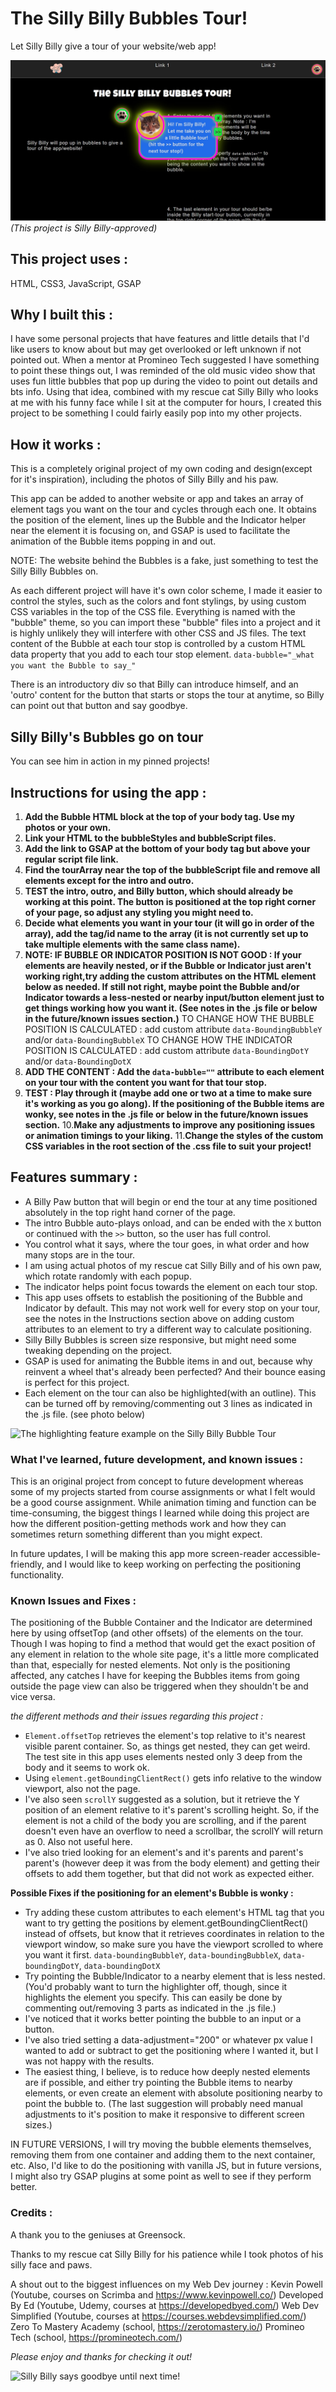 # The Silly Billy Bubbles Tour!

Let Silly Billy give a tour of your website/web app!

![The Silly Billy Bubbles Tour in action!](/assets/SillyBillyBubblesTour.jpg)
_(This project is Silly Billy-approved)_ 

## This project uses : 
HTML, CSS3, JavaScript, GSAP

## Why I built this :
I have some personal projects that have features and little details that I'd like users to know about but may get overlooked or left unknown if not pointed out. When a mentor at Promineo Tech suggested I have something to point these things out, I was reminded of the old music video show that uses fun little bubbles that pop up during the video to point out details and bts info. Using that idea, combined with my rescue cat Silly Billy who looks at me with his funny face while I sit at the computer for hours, I created this project to be something I could fairly easily pop into my other projects.  

## How it works :
This is a completely original project of my own coding and design(except for it's inspiration), including the photos of Silly Billy and his paw. 

This app can be added to another website or app and takes an array of element tags you want on the tour and cycles through each one. It obtains the position of the element, lines up the Bubble and the Indicator helper near the element it is focusing on, and GSAP is used to facilitate the animation of the Bubble items popping in and out.

NOTE: The website behind the Bubbles is a fake, just something to test the Silly Billy Bubbles on.

As each different project will have it's own color scheme, I made it easier to control the styles, such as the colors and font stylings, by using custom CSS variables in the top of the CSS file. Everything is named with the "bubble" theme, so you can import these "bubble" files into a project and it is highly unlikely they will interfere with other CSS and JS files. The text content of the Bubble at each tour stop is controlled by a custom HTML data property that you add to each tour stop element.
 ```data-bubble="_what you want the Bubble to say_"``` 

There is an introductory div so that Billy can introduce himself, and an 'outro' content for the button that starts or stops the tour at anytime, so Billy can point out that button and say goodbye.

## Silly Billy's Bubbles go on tour
You can see him in action in my pinned projects!

## Instructions for using the app :
1. **Add the Bubble HTML block at the top of your body tag. Use my photos or your own.**
2. **Link your HTML to the bubbleStyles and bubbleScript files.**
3. **Add the link to GSAP at the bottom of your body tag but above your regular script file link.**
4. **Find the tourArray near the top of the bubbleScript file and remove all elements except for the intro and outro.** 
5. **TEST the intro, outro, and Billy button, which should already be working at this point. The button is positioned at the top right corner of your page, so adjust any styling you might need to.**
6. **Decide what elements you want in your tour (it will go in order of the array), add the tag/id name to the array (it is not currently set up to take multiple elements with the same class name).**
7. **NOTE: IF BUBBLE OR INDICATOR POSITION IS NOT GOOD : If your elements are heavily nested, or if the Bubble or Indicator just aren't working right,try adding the custom attributes on the HTML element below as needed. If still not right, maybe point the Bubble and/or Indicator towards a less-nested or nearby input/button element just to get things working how you want it. (See notes in the .js file or below in the future/known issues section.)**
TO CHANGE HOW THE BUBBLE POSITION IS CALCULATED : add custom attribute ```data-BoundingBubbleY``` and/or ```data-BoundingBubbleX```
TO CHANGE HOW THE INDICATOR POSITION IS CALCULATED : add custom attribute ```data-BoundingDotY``` and/or ```data-BoundingDotX```
8. **ADD THE CONTENT : Add the ```data-bubble=""``` attribute to each element on your tour with the content you want for that tour stop.**
9. **TEST : Play through it (maybe add one or two at a time to make sure it's working as you go along). If the positioning of the Bubble items are wonky, see notes in the .js file or below in the future/known issues section.**
10.**Make any adjustments to improve any positioning issues or animation timings to your liking.** 
11.**Change the styles of the custom CSS variables in the root section of the .css file to suit your project!**


## Features summary :
- A Billy Paw button that will begin or end the tour at any time positioned absolutely in the top right hand corner of the page.
- The intro Bubble auto-plays onload, and can be ended with the ```X``` button or continued with the ```>>``` button, so the user has full control. 
- You control what it says, where the tour goes, in what order and how many stops are in the tour. 
- I am using actual photos of my rescue cat Silly Billy and of his own paw, which rotate randomly with each popup.
- The indicator helps point focus towards the element on each tour stop. 
- This app uses offsets to establish the positioning of the Bubble and Indicator by default. This may not work well for every stop on your tour, see the notes in the Instructions section above on adding custom attributes to an element to try a different way to calculate positioning. 
- Silly Billy Bubbles is screen size responsive, but might need some tweaking depending on the project.
- GSAP is used for animating the Bubble items in and out, because why reinvent a wheel that's already been perfected? And their bounce easing is perfect for this project.
- Each element on the tour can also be highlighted(with an outline). This can be turned off by removing/commenting out 3 lines as indicated in the .js file. (see photo below)

![The highlighting feature example on the Silly Billy Bubble Tour](/assets/SBBT-highlighting-400.jpg)

### What I've learned, future development, and known issues : 
This is an original project from concept to future development whereas some of my projects started from course assignments or what I felt would be a good course assignment. While animation timing and function can be time-consuming, the biggest things I learned while doing this project are how the different position-getting methods work and how they can sometimes return something different than you might expect. 

In future updates, I will be making this app more screen-reader accessible-friendly,  and I would like to keep working on perfecting the positioning functionality.

### Known Issues and Fixes :

The positioning of the Bubble Container and the Indicator are determined here by using offsetTop (and other offsets) of the elements on the tour. Though I was hoping to find a method that would get the exact position of any element in relation to the whole site page, it's a little more complicated than that, especially for nested elements. Not only is the positioning affected, any catches I have for keeping the Bubbles items from going outside the page view can also be triggered when they shouldn't be and vice versa.

_the different methods and their issues regarding this project :_
- ```Element.offsetTop``` retrieves the element's top relative to it's nearest visible parent container. So, as things get nested, they can get weird. The test site in this app uses elements nested only 3 deep from the body and it seems to work ok. 
- Using ```element.getBoundingClientRect()``` gets info relative to the window viewport, also not the page.
- I've also seen ```scrollY``` suggested as a solution, but it retrieve the Y position of an element relative to it's parent's scrolling height. So, if the element is not a child of the body you are scrolling, and if the parent doesn't even have an overflow to need a scrollbar, the scrollY will return as 0. Also not useful here.
- I've also tried looking for an element's and it's parents and parent's parent's (however deep it was from the body element) and getting their offsets to add them together, but that did not work as expected either.

**Possible Fixes if the positioning for an element's Bubble is wonky :** 
- Try adding these custom attributes to each element's HTML tag that you want to try getting the positions by element.getBoundingClientRect() instead of offsets, but know that it retrieves coordinates in relation to the viewport window, so make sure you have the viewport scrolled to where you want it first. ```data-boundingBubbleY```, ```data-boundingBubbleX```, ```data-boundingDotY```, ```data-boundingDotX```
- Try pointing the Bubble/Indicator to a nearby element that is less nested. (You'd probably want to turn the highlighter off, though, since it highlights the element you specify. This can easily be done by commenting out/removing 3 parts as indicated in the .js file.)
- I've noticed that it works better pointing the bubble to an input or a button. 
- I've also tried setting a data-adjustment="200" or whatever px value I wanted to add or subtract to get the positioning where I wanted it, but I was not happy with the results.
- The easiest thing, I believe, is to reduce how deeply nested elements are if possible, and either try pointing the Bubble items to nearby elements, or even create an element with absolute positioning nearby to point the bubble to. (The last suggestion will probably need manual adjustments to it's position to make it responsive to different screen sizes.)


IN FUTURE VERSIONS, I will try moving the bubble elements themselves, removing them from one container and adding them to the next container, etc. Also, I'd like to do the positioning with vanilla JS, but in future versions, I might also try GSAP plugins at some point as well to see if they perform better.

### Credits :
A thank you to the geniuses at Greensock.

Thanks to my rescue cat Silly Billy for his patience while I took photos of his silly face and paws. 

A shout out to the biggest influences on my Web Dev journey :
Kevin Powell (Youtube, courses on Scrimba and https://www.kevinpowell.co/)
Developed By Ed (Youtube, Udemy, courses at https://developedbyed.com/)
Web Dev Simplified (Youtube, courses at https://courses.webdevsimplified.com/)
Zero To Mastery Academy (school, https://zerotomastery.io/)
Promineo Tech (school, https://promineotech.com/)


_Please enjoy and thanks for checking it out!_

![Silly Billy says goodbye until next time!](/assets/BubbleOutro.jpg)
